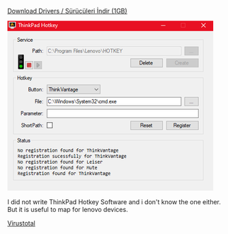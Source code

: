 <a href="https://github.com/ny4rlk0/Thinkpad-T430-Support-Software/releases/download/Thinkpad_T430_Support_Software_Drivers/ThinkPad.T430.Drivers.exe">Download Drivers / Sürücüleri İndir (1GB)</a>

<img src="https://raw.githubusercontent.com/ny4rlk0/Thinkpad-T430-Support-Software/main/SS.png">

I did not write ThinkPad Hotkey Software and i don't know the one either. But it is useful to map for lenovo devices.

<a href="https://www.virustotal.com/gui/file/cccc6fcc2e7d09450608a2840a215eb95884a377e4d48b72813ac1b29f88cc91?nocache=1">Virustotal</a>
